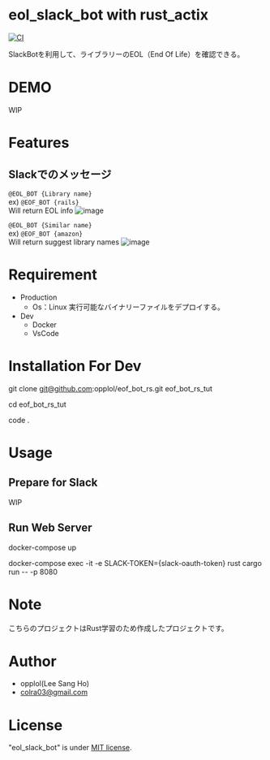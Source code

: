 # eol_slack_bot with rust_actix

[![CI](https://github.com/opplol/eof_bot_rs/actions/workflows/ci.yml/badge.svg)](https://github.com/opplol/eof_bot_rs/actions/workflows/ci.yml)

SlackBotを利用して、ライブラリーのEOL（End Of Life）を確認できる。

# DEMO

WIP

# Features
## Slackでのメッセージ
`@EOL_BOT {Library name}`<br />
ex) `@EOF_BOT {rails}`<br />
Will return EOL info
![image](https://user-images.githubusercontent.com/15142826/221346155-2cdc6aab-30f8-489f-8ada-4a035568b5ba.png)

`@EOL_BOT {Similar name}`<br />
ex) `@EOF_BOT {amazon}`<br />
Will return suggest library names
![image](https://user-images.githubusercontent.com/15142826/221346235-a3fdad40-61b5-4165-99a8-641dc74fa77a.png)

# Requirement

- Production
  * Os：Linux
    実行可能なバイナリーファイルをデプロイする。
- Dev
  * Docker
  * VsCode

# Installation For Dev

git clone git@github.com:opplol/eof_bot_rs.git eof_bot_rs_tut

cd eof_bot_rs_tut

code .


# Usage
## Prepare for Slack

WIP


## Run Web Server
docker-compose up<br />

docker-compose exec -it -e SLACK-TOKEN={slack-oauth-token} rust  cargo run -- -p 8080

# Note

こちらのプロジェクトはRust学習のため作成したプロジェクトです。

# Author
* opplol(Lee Sang Ho)
* colra03@gmail.com

# License
"eol_slack_bot" is under [MIT license](https://en.wikipedia.org/wiki/MIT_License).

